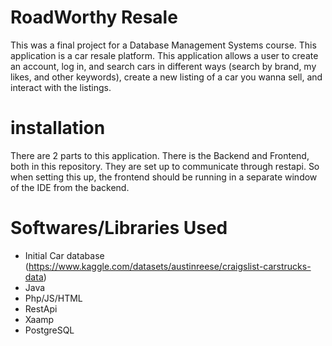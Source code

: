 # RoadWorthy Resale
This was a final project for a Database Management Systems course. This application is a car resale platform. This application allows a user to create an account, log in, and search cars in different ways (search by brand, my likes, and other keywords), create a new listing of a car you wanna sell, and interact with the listings.

# installation
There are 2 parts to this application. There is the Backend and Frontend, both in this repository. They are set up to communicate through restapi. So when setting this up, the frontend should be running in a separate window of the IDE from the backend.

# Softwares/Libraries Used
- Initial Car database (https://www.kaggle.com/datasets/austinreese/craigslist-carstrucks-data)
- Java
- Php/JS/HTML
- RestApi
- Xaamp
- PostgreSQL

